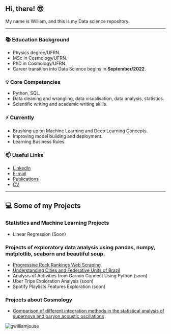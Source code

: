 ## Hi, there! 😎

My name is William, and this is my Data science repository.

-----

### 📚 Education Background
- Physics degree/UFRN.
- MSc in Cosmology/UFRN.
- PhD in Cosmology/UFRN.
- Career transition into Data Science begins in **September/2022**.

### 💡 Core Competencies
- Python, SQL.
- Data cleaning and wrangling, data visualisation, data analysis, statistics.
- Scientific writing and academic writing skills.

### ⚡️ Currently
- Brushing up on Machine Learning and Deep Learning Concepts.
- Improving model building and deployment.
- Learning Business Rules.

### 📫 Useful Links
- [LinkedIn](https://www.linkedin.com/in/williamjouse/)
- [E-mail](mailto:williamjouse@gmail.com)
- [Publications](https://inspirehep.net/literature?sort=mostrecent&size=25&page=1&q=f%20a%20w%20j%20c%20da%20silva)
- [CV](https://github.com/williamjouse/williamjouse/blob/main/Resume_git_William_Jouse.pdf)
-----

## 💻 Some of my Projects

### Statistics and Machine Learning Projects

- Linear Regression (Soon)

### Projects of exploratory data analysis using pandas, numpy, matplotlib, seaborn and beautiful soup.

- [Progressive Rock Rankings Web Scraping](https://github.com/williamjouse/Prog_archives_scraping)
- [Understanding Cities and Federative Units of Brazil](https://github.com/williamjouse/Cities_Brazil)
- Analysis of Activities from Garmin Connect Using Python (soon)
- Uber Trips Exploration Analysis (soon)
- Spotify Playlists Features Exploration (soon)

### Projects about Cosmology

- [Comparison of different integration methods in the statistical analysis of supernova and baryon acoustic oscillations](https://github.com/williamjouse/LCDM)


<p align="left"> <img src="https://komarev.com/ghpvc/?username=williamjouse&color=blue" alt="gwilliamjouse"/> </p>

